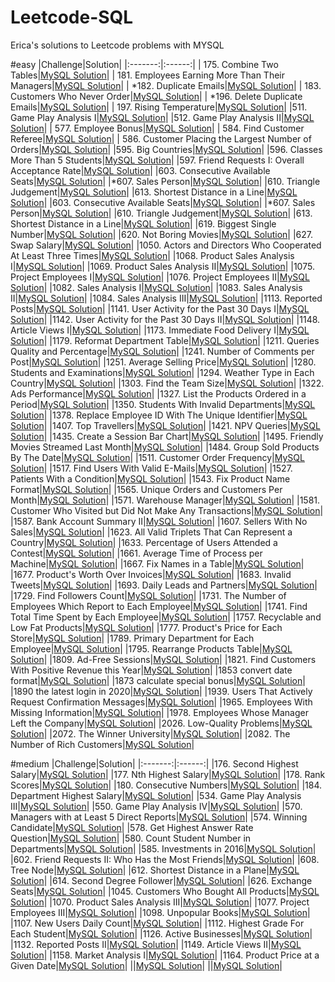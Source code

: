 # Leetcode-SQL
Erica's solutions to Leetcode problems with MYSQL

#easy
|Challenge|Solution|
|:-------:|:------:|
| 175. Combine Two Tables|[MySQL Solution](combine-two-tables/combine-two-tables.sql)|
| 181. Employees Earning More Than Their Managers|[MySQL Solution](employees-earning-more-than-their-managers/employees-earning-more-than-their-managers.sql)|
| *182. Duplicate Emails|[MySQL Solution](duplicate-emails/duplicate-emails.sql)|
| 183. Customers Who Never Order|[MySQL Solution](customers-who-never-order/customers-who-never-order.sql)|
| *196. Delete Duplicate Emails|[MySQL Solution](duplicate-emails/duplicate-emails.sql)|
| 197. Rising Temperature|[MySQL Solution](rising-temperature/rising-temperature.sql)|
|511. Game Play Analysis I|[MySQL Solution](game-play-analysis-i/game-play-analysis-i.sql)|
|512. Game Play Analysis II|[MySQL Solution](game-play-analysis-ii/game-play-analysis-ii.sql)|
| 577. Employee Bonus|[MySQL Solution](employee-bonus/employee-bonus.sql)|
| 584. Find Customer Referee|[MySQL Solution](find-customer-referee/find-customer-referee.sql)|
| 586. Customer Placing the Largest Number of Orders|[MySQL Solution](customer-placing-the-largest-number-of-orders/customer-placing-the-largest-number-of-orders.sql)|
|595. Big Countries|[MySQL Solution](big-countries/big-countries.sql)|
|596. Classes More Than 5 Students|[MySQL Solution](classes-more-than-5-students/classes-more-than-5-students.sql)|
|597. Friend Requests I: Overall Acceptance Rate|[MySQL Solution](friend-requests-i-overall-acceptance-rate/friend-requests-i-overall-acceptance-rate.sql)|
|603. Consecutive Available Seats|[MySQL Solution](consecutive-available-seats/consecutive-available-seats.sql)|
|*607. Sales Person|[MySQL Solution](sales-person/sales-person.sql)|
|610. Triangle Judgement|[MySQL Solution](triangle-judgement/triangle-judgement.sql)|
|613. Shortest Distance in a Line|[MySQL Solution](shortest-distance-in-a-line/shortest-distance-in-a-line.sql)|
|603. Consecutive Available Seats|[MySQL Solution](consecutive-available-seats/consecutive-available-seats.sql)|
|*607. Sales Person|[MySQL Solution](sales-person/sales-person.sql)|
|610. Triangle Judgement|[MySQL Solution](triangle-judgement/triangle-judgement.sql)|
|613. Shortest Distance in a Line|[MySQL Solution](shortest-distance-in-a-line/shortest-distance-in-a-line.sql)|
|619. Biggest Single Number|[MySQL Solution](biggest-single-number/biggest-single-number.sql)|
|620. Not Boring Movies|[MySQL Solution](not-boring-movies/not-boring-movies.sql)|
|627. Swap Salary|[MySQL Solution](swap-salary/swap-salary.sql)|
|1050. Actors and Directors Who Cooperated At Least Three Times|[MySQL Solution](actors-and-directors-who-cooperated-at-least-three-times/actors-and-directors-who-cooperated-at-least-three-times.sql)|
|1068. Product Sales Analysis I|[MySQL Solution](product-sales-analysis-i/product-sales-analysis-i.sql)|
|1069. Product Sales Analysis II|[MySQL Solution](product-sales-analysis-ii/product-sales-analysis-ii.sql)|
|1075. Project Employees I|[MySQL Solution](project-employees-i/project-employees-i.sql)|
|1076. Project Employees II|[MySQL Solution](project-employees-ii/project-employees-ii.sql)|
|1082. Sales Analysis I|[MySQL Solution](sales-analysis-i/sales-analysis-i.sql)|
|1083. Sales Analysis II|[MySQL Solution](sales-analysis-ii/sales-analysis-ii.sql)|
|1084. Sales Analysis III|[MySQL Solution](sales-analysis-iii/sales-analysis-iii.sql)|
|1113. Reported Posts|[MySQL Solution](reported-posts/reported-posts.sql)|
|1141. User Activity for the Past 30 Days I|[MySQL Solution](user-activity-for-the-past-30-days-i/user-activity-for-the-past-30-days-i.sql)|
|1142. User Activity for the Past 30 Days II|[MySQL Solution](user-activity-for-the-past-30-days-ii/user-activity-for-the-past-30-days-ii.sql)|
|1148. Article Views I|[MySQL Solution](article-views-i/article-views-i.sql)|
|1173. Immediate Food Delivery I|[MySQL Solution](immediate-food-delivery-i/immediate-food-delivery-i.sql)|
|1179. Reformat Department Table|[MySQL Solution](reformat-department-table/reformat-department-table.sql)|
|1211. Queries Quality and Percentage|[MySQL Solution](queries-quality-and-percentage/queries-quality-and-percentage.sql)|
|1241. Number of Comments per Post|[MySQL Solution](number-of-comments-per-post/number-of-comments-per-post.sql)|
|1251. Average Selling Price|[MySQL Solution](average-selling-price/average-selling-price.sql)|
|1280. Students and Examinations|[MySQL Solution](students-and-examinations/students-and-examinations.sql)|
|1294. Weather Type in Each Country|[MySQL Solution](weather-type-in-each-country/weather-type-in-each-country.sql)|
|1303. Find the Team Size|[MySQL Solution](find-the-team-size/find-the-team-size.sql)|
|1322. Ads Performance|[MySQL Solution](ads-performance/ads-performance.sql)|
|1327. List the Products Ordered in a Period|[MySQL Solution](list-the-products-ordered-in-a-period/list-the-products-ordered-in-a-period.sql)|
|1350. Students With Invalid Departments|[MySQL Solution](students-with-invalid-departments/students-with-invalid-departments.sql)|
|1378. Replace Employee ID With The Unique Identifier|[MySQL Solution](replace-employee-id-with-the-unique-identifier/replace-employee-id-with-the-unique-identifier.sql)|
|1407. Top Travellers|[MySQL Solution](top-travellers/top-travellers.sql)|
|1421. NPV Queries|[MySQL Solution](npv-queries/npv-queries.sql)|
|1435. Create a Session Bar Chart|[MySQL Solution](create-a-session-bar-chart/create-a-session-bar-chart.sql)|
|1495. Friendly Movies Streamed Last Month|[MySQL Solution](friendly-movies-streamed-last-month/friendly-movies-streamed-last-month.sql)|
|1484. Group Sold Products By The Date|[MySQL Solution](group-sold-products-by-the-date/group-sold-products-by-the-date.sql)|
|1511. Customer Order Frequency|[MySQL Solution](customer-order-frequency/customer-order-frequency.sql)|
|1517. Find Users With Valid E-Mails|[MySQL Solution](find-users-with-valid-e-mails/find-users-with-valid-e-mails.sql)|
|1527. Patients With a Condition|[MySQL Solution](patients-with-a-condition/patients-with-a-condition.sql)|
|1543. Fix Product Name Format|[MySQL Solution](fix-product-name-format/fix-product-name-format.sql)|
|1565. Unique Orders and Customers Per Month|[MySQL Solution](unique-orders-and-customers-per-month/unique-orders-and-customers-per-month.sql)|
|1571. Warehouse Manager|[MySQL Solution](1571-warehouse-manager/1571-warehouse-manager.sql)|
|1581. Customer Who Visited but Did Not Make Any Transactions|[MySQL Solution](1581-customer-who-visited-but-did-not-make-any-transactions/1581-customer-who-visited-but-did-not-make-any-transactions.sql)|
|1587. Bank Account Summary II|[MySQL Solution](1587-bank-account-summary-ii/1587-bank-account-summary-ii.sql)|
|1607. Sellers With No Sales|[MySQL Solution](1607-sellers-with-no-sales/1607-sellers-with-no-sales.sql)|
|1623. All Valid Triplets That Can Represent a Country|[MySQL Solution](1623-all-valid-triplets-that-can-represent-a-country/1623-all-valid-triplets-that-can-represent-a-country.sql)|
|1633. Percentage of Users Attended a Contest|[MySQL Solution](1633-percentage-of-users-attended-a-contest/1633-percentage-of-users-attended-a-contest.sql)|
|1661. Average Time of Process per Machine|[MySQL Solution](1661-average-time-of-process-per-machine/1661-average-time-of-process-per-machine.sql)|
|1667. Fix Names in a Table|[MySQL Solution](1677-products-worth-over-invoices/1677-products-worth-over-invoices.sql)|
|1677. Product's Worth Over Invoices|[MySQL Solution](1667-fix-names-in-a-table/1667-fix-names-in-a-table.sql)|
|1683. Invalid Tweets|[MySQL Solution](1683-invalid-tweets/1683-invalid-tweets.sql)|
|1693. Daily Leads and Partners|[MySQL Solution](1693-daily-leads-and-partners/1693-daily-leads-and-partners.sql)|
|1729. Find Followers Count|[MySQL Solution](1729-find-followers-count/1729-find-followers-count.sql)|
|1731. The Number of Employees Which Report to Each Employee|[MySQL Solution](1731-the-number-of-employees-which-report-to-each-employee/1731-the-number-of-employees-which-report-to-each-employee.sql)|
|1741. Find Total Time Spent by Each Employee|[MySQL Solution](1741-find-total-time-spent-by-each-employee/1741-find-total-time-spent-by-each-employee.sql)|
|1757. Recyclable and Low Fat Products|[MySQL Solution](1757-recyclable-and-low-fat-products/1757-recyclable-and-low-fat-products.sql)|
|1777. Product's Price for Each Store|[MySQL Solution](1777-products-price-for-each-store/1777-products-price-for-each-store.sql)|
|1789. Primary Department for Each Employee|[MySQL Solution](1789-primary-department-for-each-employee/1789-primary-department-for-each-employee.sql)|
|1795. Rearrange Products Table|[MySQL Solution](1795-rearrange-products-table/1795-rearrange-products-table.sql)|
|1809. Ad-Free Sessions|[MySQL Solution](1809-ad-free-sessions/1809-ad-free-sessions.sql)|
|1821. Find Customers With Positive Revenue this Year|[MySQL Solution](1821-find-customers-with-positive-revenue-this-year/1821-find-customers-with-positive-revenue-this-year.sql)|
|1853 convert date format|[MySQL Solution](1853-convert-date-format/1853-convert-date-format.sql)|
|1873 calculate special bonus|[MySQL Solution](1873-calculate-special-bonus/1873-calculate-special-bonus.sql)|
|1890 the latest login in 2020|[MySQL Solution](1890-the-latest-login-in-2020/1890-the-latest-login-in-2020.sql)|
|1939. Users That Actively Request Confirmation Messages|[MySQL Solution](1939-users-that-actively-request-confirmation-messages/1939-users-that-actively-request-confirmation-messages.sql)|
|1965. Employees With Missing Information|[MySQL Solution](1965-employees-with-missing-information/1965-employees-with-missing-information.sql)|
|1978. Employees Whose Manager Left the Company|[MySQL Solution](1978-employees-whose-manager-left-the-company/1978-employees-whose-manager-left-the-company.sql)|
|2026. Low-Quality Problems|[MySQL Solution](2026-low-quality-problems/2026-low-quality-problems.sql)|
|2072. The Winner University|[MySQL Solution](2072-the-winner-university/2072-the-winner-university.sql)|
|2082. The Number of Rich Customers|[MySQL Solution](2082-the-number-of-rich-customers/2082-the-number-of-rich-customers.sql)|

#medium
|Challenge|Solution|
|:-------:|:------:|
|176. Second Highest Salary|[MySQL Solution](176-second-highest-salary/176-second-highest-salary.sql)|
|177. Nth Highest Salary|[MySQL Solution](177-nth-highest-salary/177-nth-highest-salary.sql)|
|178. Rank Scores|[MySQL Solution](178-rank-scores/178-rank-scores.sql)|
|180. Consecutive Numbers|[MySQL Solution](180-consecutive-numbers/180-consecutive-numbers.sql)|
|184. Department Highest Salary|[MySQL Solution](184-department-highest-salary/184-department-highest-salary.sql)|
|534. Game Play Analysis III|[MySQL Solution](534-game-play-analysis-iii/534-game-play-analysis-iii.sql)|
|550. Game Play Analysis IV|[MySQL Solution](550-game-play-analysis-iv/550-game-play-analysis-iv.sql)|
|570. Managers with at Least 5 Direct Reports|[MySQL Solution](570-managers-with-at-least-5-direct-reports/570-managers-with-at-least-5-direct-reports.sql)|
|574. Winning Candidate|[MySQL Solution](574-winning-candidate/574-winning-candidate.sql)|
|578. Get Highest Answer Rate Question|[MySQL Solution](578-get-highest-answer-rate-question/578-get-highest-answer-rate-question.sql)|
|580. Count Student Number in Departments|[MySQL Solution](580-count-student-number-in-departments/580-count-student-number-in-departments.sql)|
|585. Investments in 2016|[MySQL Solution](585-investments-in-2016/585-investments-in-2016.sql)|
|602. Friend Requests II: Who Has the Most Friends|[MySQL Solution](602-friend-requests-ii-who-has-the-most-friends/602-friend-requests-ii-who-has-the-most-friends.sql)|
|608. Tree Node|[MySQL Solution](608-tree-node/608-tree-node.sql)|
|612. Shortest Distance in a Plane|[MySQL Solution](612-shortest-distance-in-a-plane/612-shortest-distance-in-a-plane.sql)|
|614. Second Degree Follower|[MySQL Solution](614-second-degree-follower/614-second-degree-follower.sql)|
|626. Exchange Seats|[MySQL Solution](626-exchange-seats/626-exchange-seats.sql)|
|1045. Customers Who Bought All Products|[MySQL Solution](1045-customers-who-bought-all-products/1045-customers-who-bought-all-products.sql)|
|1070. Product Sales Analysis III|[MySQL Solution](1070-product-sales-analysis-iii/1070-product-sales-analysis-iii.sql)|
|1077. Project Employees III|[MySQL Solution](1077-project-employees-iii/1077-project-employees-iii.sql)|
|1098. Unpopular Books|[MySQL Solution](1098-unpopular-books/1098-unpopular-books.sql)|
|1107. New Users Daily Count|[MySQL Solution](1107-new-users-daily-count/1107-new-users-daily-count.sql)|
|1112. Highest Grade For Each Student|[MySQL Solution](1112-highest-grade-for-each-student/1112-highest-grade-for-each-student.sql)|
|1126. Active Businesses|[MySQL Solution](1126-active-businesses/1126-active-businesses.sql)|
|1132. Reported Posts II|[MySQL Solution](1132-reported-posts-ii/1132-reported-posts-ii.sql)|
|1149. Article Views II|[MySQL Solution](1149-article-views-ii/1149-article-views-ii.sql)|
|1158. Market Analysis I|[MySQL Solution](1158-market-analysis-i/1158-market-analysis-i.sql)|
|1164. Product Price at a Given Date|[MySQL Solution](1164-product-price-at-a-given-date/1164-product-price-at-a-given-date.sql)|
||[MySQL Solution]()|
||[MySQL Solution]()|
